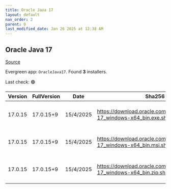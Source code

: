 ```yaml
---
title: Oracle Java 17
layout: default
nav_order: 2
parent: O
last_modified_date: Jan 26 2025 at 12:38 AM
---
```


## Oracle Java 17

[Source](https://www.oracle.com/java/technologies/downloads/#java17)

Evergreen app: `OracleJava17`. Found **3** installers.

Last check: 🟢

| Version | FullVersion | Date      | Sha256                                                                       | Type | URI                                                                                                                                            |
| ------- | ----------- | --------- | ---------------------------------------------------------------------------- | ---- | ---------------------------------------------------------------------------------------------------------------------------------------------- |
| 17.0.15 | 17.0.15+9   | 15/4/2025 | https://download.oracle.com/java/17/latest/jdk-17_windows-x64_bin.exe.sha256 | exe  | [https://download.oracle.com/java/17/latest/jdk-17_windows-x64_bin.exe](https://download.oracle.com/java/17/latest/jdk-17_windows-x64_bin.exe) |
| 17.0.15 | 17.0.15+9   | 15/4/2025 | https://download.oracle.com/java/17/latest/jdk-17_windows-x64_bin.msi.sha256 | msi  | [https://download.oracle.com/java/17/latest/jdk-17_windows-x64_bin.msi](https://download.oracle.com/java/17/latest/jdk-17_windows-x64_bin.msi) |
| 17.0.15 | 17.0.15+9   | 15/4/2025 | https://download.oracle.com/java/17/latest/jdk-17_windows-x64_bin.zip.sha256 | zip  | [https://download.oracle.com/java/17/latest/jdk-17_windows-x64_bin.zip](https://download.oracle.com/java/17/latest/jdk-17_windows-x64_bin.zip) |
